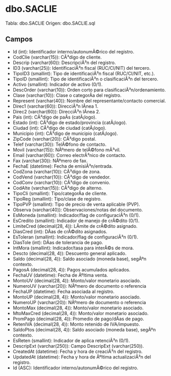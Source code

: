 ﻿# dbo.SACLIE

Tabla: dbo.SACLIE
Origen: dbo.SACLIE.sql

## Campos

- Id (int): Identificador interno/autonumÃ©rico del registro.
- CodClie (varchar(15)): CÃ³digo de cliente.
- Descrip (varchar(60)): DescripciÃ³n del registro.
- ID3 (varchar(25)): IdentificaciÃ³n fiscal (RUC/CI/NIT) del tercero.
- TipoID3 (smallint): Tipo de identificaciÃ³n fiscal (RUC/CI/NIT, etc.).
- TipoID (smallint): Tipo de identificaciÃ³n o clasificaciÃ³n del tercero.
- Activo (smallint): Indicador de activo (0/1).
- DescOrder (varchar(10)): Orden corto para clasificaciÃ³n/ordenamiento.
- Clase (varchar(10)): Clase o categorÃ­a del registro.
- Represent (varchar(40)): Nombre del representante/contacto comercial.
- Direc1 (varchar(60)): DirecciÃ³n lÃ­nea 1.
- Direc2 (varchar(60)): DirecciÃ³n lÃ­nea 2.
- Pais (int): CÃ³digo de paÃ­s (catÃ¡logo).
- Estado (int): CÃ³digo de estado/provincia (catÃ¡logo).
- Ciudad (int): CÃ³digo de ciudad (catÃ¡logo).
- Municipio (int): CÃ³digo de municipio (catÃ¡logo).
- ZipCode (varchar(20)): CÃ³digo postal.
- Telef (varchar(30)): TelÃ©fono de contacto.
- Movil (varchar(15)): NÃºmero de telÃ©fono mÃ³vil.
- Email (varchar(60)): Correo electrÃ³nico de contacto.
- Fax (varchar(30)): NÃºmero de fax.
- FechaE (datetime): Fecha de emisiÃ³n/entrada.
- CodZona (varchar(10)): CÃ³digo de zona.
- CodVend (varchar(10)): CÃ³digo de vendedor.
- CodConv (varchar(10)): CÃ³digo de convenio.
- CodAlte (varchar(15)): CÃ³digo de alterno.
- TipoCli (smallint): Tipo/categorÃ­a de cliente.
- TipoReg (smallint): Tipo/clase de registro.
- TipoPVP (smallint): Tipo de precio de venta aplicable (PVP).
- Observa (varchar(40)): Observaciones/notas del documento.
- EsMoneda (smallint): Indicador/flag de configuraciÃ³n (0/1).
- EsCredito (smallint): Indicador de manejo de crÃ©dito (0/1).
- LimiteCred (decimal(28, 4)): LÃ­mite de crÃ©dito asignado.
- DiasCred (int): DÃ­as de crÃ©dito asignados.
- EsToleran (smallint): Indicador/flag de configuraciÃ³n (0/1).
- DiasTole (int): DÃ­as de tolerancia de pago.
- IntMora (smallint): Indicador/tasa para interÃ©s de mora.
- Descto (decimal(28, 4)): Descuento general aplicado.
- Saldo (decimal(28, 4)): Saldo asociado (moneda base), segÃºn contexto.
- PagosA (decimal(28, 4)): Pagos acumulados aplicados.
- FechaUV (datetime): Fecha de Ãºltima venta.
- MontoUV (decimal(28, 4)): Monto/valor monetario asociado.
- NumeroUV (varchar(20)): NÃºmero de documento o referencia
- FechaUP (datetime): Fecha asociada al registro.
- MontoUP (decimal(28, 4)): Monto/valor monetario asociado.
- NumeroUP (varchar(20)): NÃºmero de documento o referencia
- MontoMax (decimal(28, 4)): Monto/valor monetario asociado.
- MtoMaxCred (decimal(28, 4)): Monto/valor monetario asociado.
- PromPago (decimal(28, 4)): Promedio de pago/dÃ­as de pago.
- RetenIVA (decimal(28, 4)): Monto retenido de IVA/impuesto.
- SaldoPtos (decimal(28, 4)): Saldo asociado (moneda base), segÃºn contexto.
- EsReten (smallint): Indicador de aplica retenciÃ³n (0/1).
- DescripExt (varchar(250)): Campo DescripExt (varchar(250)).
- CreatedAt (datetime): Fecha y hora de creaciÃ³n del registro.
- UpdatedAt (datetime): Fecha y hora de Ãºltima actualizaciÃ³n del registro.
- Id (ASC): Identificador interno/autonumÃ©rico del registro.

